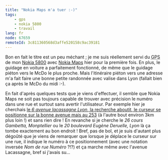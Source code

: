 ```yaml
---
title: "Nokia Maps m'a tuer :-)"
tags:
    - gps
    - nokia 5800
    - travail
lang: fr
node: 67659
remoteId: 3c811360568d3affe520158c9ac39181
---
```


Bon en fait le titre est un peu méchant ; je me suis réellement servi du <abbr title="Global Positioning System">GPS</abbr>  de mon [Nokia 5800](/post/nokia-5800-mon-nouveau-jouet) avec [Nokia Maps](http://www.nokia.fr/map/) hier pour la première fois. En plus, le guidage en voiture a parfaitement fonctionné, de même que le guidage piéton vers le McDo le plus proche. Mais l'itinéraire piéton vers une adresse m'a fait faire une bonne petite randonnée avec valise dans Lyon (fallait bien ça après le McDo du midi :-).


En fait d'après quelques tests que je viens d'effectuer, il semble que Nokia Maps ne soit pas toujours capable de trouver avec précision le numéro dans une rue et surtout sans avertir l'utilisateur. Par exemple hier je cherchais [le *6 avenue lacassagne Lyon*, la recherche aboutit, le curseur se positionne sur la bonne avenue mais au 253](http://maps.google.fr/maps/ms?hl=fr&amp;ie=UTF8&amp;msa=0&amp;msid=117706685319652555975.000464c37ffdf4d633f77&amp;ll=45.753152,4.878531&amp;spn=0.043958,0.077248&amp;t=h&amp;z=14) (à l'autre bout environ 3km plus loin !) et sans rien dire ! En revanche si je cherche le *26 cours Gambetta, Monptellier* ou le *20 boulevard Eugène Deruelle, Lyon* là ça tombe exactement au bon endroit ! Bref, pas de bol, et je suis d'autant plus dégoûté que je viens de remarquer que lorsque je déplace le curseur sur une rue, il indique le numéro à ce positionnement (avec une notation inversée *Nom de rue Numéro* ?!?) et ça marche même avec l'avenue Lacassagne, bref si j'avais su...

